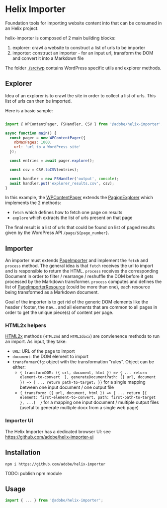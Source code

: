 # Helix Importer

Foundation tools for importing website content into that can be consumed in an Helix project.

helix-importer is composed of 2 main building blocks:

1. explorer: crawl a website to construct a list of urls to be importer
2. importer: construct an importer - for an input url, transform the DOM and convert it into a Markdown file

The folder [./src/wp](./src/wp) contains WordPress specific utils and explorer methods.

## Explorer

Idea of an explorer is to crawl the site in order to collect a list of urls. This list of urls can then be imported.

Here is a basic sample:

```js

import { WPContentPager, FSHandler, CSV } from '@adobe/helix-importer';

async function main() {
  const pager = new WPContentPager({
    nbMaxPages: 1000,
    url: 'url to a WordPress site'
  });

  const entries = await pager.explore();

  const csv = CSV.toCSV(entries);

  const handler = new FSHandler('output', console);
  await handler.put('explorer_results.csv', csv);
}
```

In this example, the [WPContentPager](./src/wp/explorers/WPContentPager.ts) extends the [PagignExplorer](src/explorer/PagingExplorer.ts) which implements the 2 methods:
- `fetch` which defines how to fetch one page on results
- `explore` which extracts the list of urls present on that page

The final result is a list of urls that could be found on list of paged results given by the WordPress API `/page/${page_number}`.

## Importer

An importer must extends [PageImporter](src/importer/PageImporter.js) and implement the `fetch` and `process` method. The general idea is that `fetch` receives the url to import and is responsible to return the HTML. `process` receives the corresponding Document in order to filter / rearrange / reshuffle the DOM before it gets processed by the Markdown transformer. `process` computes and defines the list of [PageImporterResource](src/importer/PageImporterResource.ts) (could be more than one), each resource being transformed as a Markdown document.

Goal of the importer is to get rid of the generic DOM elements like the header / footer, the nav... and all elements that are common to all pages in order to get the unique piece(s) of content per page.

### HTML2x helpers

[HTML2x](src/importer/HTML2x.js) methods (`HTML2md` and `HTML2docx`) are convienence methods to run an import. As input, they take:
- `URL`: URL of the page to import
- `document`: the DOM element to import
- `transformerCfg`: object with the transformation "rules". Object can be either:
  - `{ transformDOM: ({ url, document, html }) => { ... return element-to-convert  }, generateDocumentPath: ({ url, document }) => { ... return path-to-target; }}` for a single mapping between one input document / one output file
  - `{ transform: ({ url, document, html }) => { ... return [{ element: first-element-to-convert, path: first-path-to-target }, ...]  }` for a mapping one input document / multiple output files (useful to generate multiple docx from a single web page)

### Importer UI

The Helix Importer has a dedicated browser UI: see https://github.com/adobe/helix-importer-ui

## Installation

```shell
npm i https://github.com/adobe/helix-importer 
```

TODO: publish npm module

## Usage

```js
import { ... } from '@adobe/helix-importer';
```
